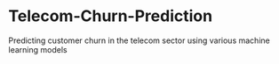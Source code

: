 # Telecom-Churn-Prediction
Predicting customer churn in the telecom sector using various machine learning models
